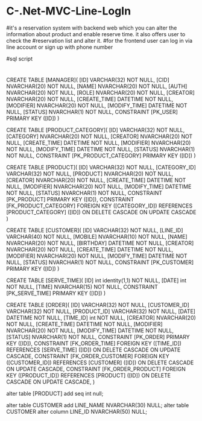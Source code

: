# C-.Net-MVC-Line-LogIn
#it's a reservation system with backend web which you can alter the information about product and enable reserve time. it also offers user to check the #reservation list and alter it.
#for the frontend user can log in via line account or sign up with phone number


#sql script
#
CREATE TABLE [MANAGER](
[ID] VARCHAR(32) NOT NULL,
[CID] NVARCHAR(20) NOT NULL,
[NAME] NVARCHAR(20) NOT NULL,
[AUTH] NVARCHAR(20) NOT NULL,
[ROLE] NVARCHAR(20) NOT NULL,
[CREATOR] NVARCHAR(20) NOT NULL,
[CREATE_TIME] DATETIME NOT NULL,
[MODIFIER] NVARCHAR(20) NOT NULL,
[MODIFY_TIME] DATETIME NOT NULL,
[STATUS] NVARCHAR(1) NOT NULL,
CONSTRAINT [PK_USER] PRIMARY KEY ([ID])
)


CREATE TABLE [PRODUCT_CATEGORY](
[ID] VARCHAR(32) NOT NULL,
[CATEGORY] NVARCHAR(20) NOT NULL,
[CREATOR] NVARCHAR(20) NOT NULL,
[CREATE_TIME] DATETIME NOT NULL,
[MODIFIER] NVARCHAR(20) NOT NULL,
[MODIFY_TIME] DATETIME NOT NULL,
[STATUS] NVARCHAR(1) NOT NULL,
CONSTRAINT [PK_PRODUCT_CATEGORY] PRIMARY KEY ([ID])
)

CREATE TABLE [PRODUCT](
[ID] VARCHAR(32) NOT NULL,
[CATEGORY_ID] VARCHAR(32) NOT NULL,
[PRODUCT] NVARCHAR(20) NOT NULL,
[CREATOR] NVARCHAR(20) NOT NULL,
[CREATE_TIME] DATETIME NOT NULL,
[MODIFIER] NVARCHAR(20) NOT NULL,
[MODIFY_TIME] DATETIME NOT NULL,
[STATUS] NVARCHAR(1) NOT NULL,
CONSTRAINT [PK_PRODUCT] PRIMARY KEY ([ID]),
CONSTRAINT [FK_PRODUCT_CATEGORY] FOREIGN KEY ([CATEGORY_ID]) REFERENCES [PRODUCT_CATEGORY] ([ID])
   ON DELETE CASCADE
   ON UPDATE CASCADE
)


CREATE TABLE [CUSTOMER](
[ID] VARCHAR(32) NOT NULL,
[LINE_ID] VARCHAR(40) NOT NULL,
[MOBILE] NVARCHAR(10) NOT NULL,
[NAME] NVARCHAR(20) NOT NULL,
[BIRTHDAY] DATETIME NOT NULL,
[CREATOR] NVARCHAR(20) NOT NULL,
[CREATE_TIME] DATETIME NOT NULL,
[MODIFIER] NVARCHAR(20) NOT NULL,
[MODIFY_TIME] DATETIME NOT NULL,
[STATUS] NVARCHAR(1) NOT NULL,
CONSTRAINT [PK_CUSTOMER] PRIMARY KEY ([ID])
)

CREATE TABLE [SERVE_TIME](
[ID] int identity(1,1) NOT NULL,
[DATE] int NOT NULL,
[TIME] NVARCHAR(15) NOT NULL,
CONSTRAINT [PK_SERVE_TIME] PRIMARY KEY ([ID])
)


CREATE TABLE [ORDER](
[ID] VARCHAR(32) NOT NULL,
[CUSTOMER_ID] VARCHAR(32) NOT NULL,
[PRODUCT_ID] VARCHAR(32) NOT NULL,
[DATE] DATETIME NOT NULL,
[TIME_ID] int NOT NULL,
[CREATOR] NVARCHAR(20) NOT NULL,
[CREATE_TIME] DATETIME NOT NULL,
[MODIFIER] NVARCHAR(20) NOT NULL,
[MODIFY_TIME] DATETIME NOT NULL,
[STATUS] NVARCHAR(1) NOT NULL,
CONSTRAINT [PK_ORDER] PRIMARY KEY ([ID]),
CONSTRAINT [FK_ORDER_TIME] FOREIGN KEY ([TIME_ID]) REFERENCES [SERVE_TIME] ([ID])
   ON DELETE CASCADE
   ON UPDATE CASCADE,
CONSTRAINT [FK_ORDER_CUSTOMER] FOREIGN KEY ([CUSTOMER_ID]) REFERENCES [CUSTOMER] ([ID])
   ON DELETE CASCADE
   ON UPDATE CASCADE,
CONSTRAINT [FK_ORDER_PRODUCT] FOREIGN KEY ([PRODUCT_ID]) REFERENCES [PRODUCT] ([ID])
   ON DELETE CASCADE
   ON UPDATE CASCADE,
)

  alter table [PRODUCT] add seq int null;

alter table CUSTOMER add LINE_NAME NVARCHAR(30) NULL;
alter table CUSTOMER alter column LINE_ID NVARCHAR(50) NULL;

